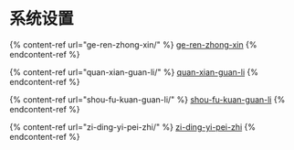 # 系统设置

{% content-ref url="ge-ren-zhong-xin/" %}
[ge-ren-zhong-xin](ge-ren-zhong-xin/)
{% endcontent-ref %}

{% content-ref url="quan-xian-guan-li/" %}
[quan-xian-guan-li](quan-xian-guan-li/)
{% endcontent-ref %}

{% content-ref url="shou-fu-kuan-guan-li/" %}
[shou-fu-kuan-guan-li](shou-fu-kuan-guan-li/)
{% endcontent-ref %}

{% content-ref url="zi-ding-yi-pei-zhi/" %}
[zi-ding-yi-pei-zhi](zi-ding-yi-pei-zhi/)
{% endcontent-ref %}

##

